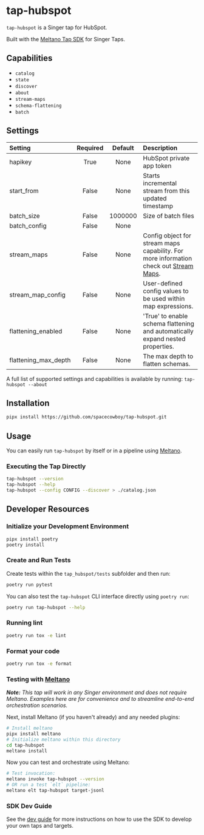 # tap-hubspot

`tap-hubspot` is a Singer tap for HubSpot.

Built with the [Meltano Tap SDK](https://sdk.meltano.com) for Singer Taps.

## Capabilities

* `catalog`
* `state`
* `discover`
* `about`
* `stream-maps`
* `schema-flattening`
* `batch`

## Settings

| Setting             | Required | Default | Description |
|:--------------------|:--------:|:-------:|:------------|
| hapikey             | True     | None    | HubSpot private app token |
| start_from          | False    | None    | Starts incremental stream from this updated timestamp |
| batch_size          | False    | 1000000 | Size of batch files |
| batch_config        | False    | None    |             |
| stream_maps         | False    | None    | Config object for stream maps capability. For more information check out [Stream Maps](https://sdk.meltano.com/en/latest/stream_maps.html). |
| stream_map_config   | False    | None    | User-defined config values to be used within map expressions. |
| flattening_enabled  | False    | None    | 'True' to enable schema flattening and automatically expand nested properties. |
| flattening_max_depth| False    | None    | The max depth to flatten schemas. |

A full list of supported settings and capabilities is available by running: `tap-hubspot --about`

## Installation

```bash
pipx install https://github.com/spacecowboy/tap-hubspot.git
```

## Usage

You can easily run `tap-hubspot` by itself or in a pipeline using [Meltano](https://meltano.com/).

### Executing the Tap Directly

```bash
tap-hubspot --version
tap-hubspot --help
tap-hubspot --config CONFIG --discover > ./catalog.json
```

## Developer Resources

### Initialize your Development Environment

```bash
pipx install poetry
poetry install
```

### Create and Run Tests

Create tests within the `tap_hubspot/tests` subfolder and
  then run:

```bash
poetry run pytest
```

You can also test the `tap-hubspot` CLI interface directly using `poetry run`:

```bash
poetry run tap-hubspot --help
```

### Running lint

```bash
poetry run tox -e lint
```

### Format your code

```bash
poetry run tox -e format
```

### Testing with [Meltano](https://www.meltano.com)

_**Note:** This tap will work in any Singer environment and does not require Meltano.
Examples here are for convenience and to streamline end-to-end orchestration scenarios._

Next, install Meltano (if you haven't already) and any needed plugins:

```bash
# Install meltano
pipx install meltano
# Initialize meltano within this directory
cd tap-hubspot
meltano install
```

Now you can test and orchestrate using Meltano:

```bash
# Test invocation:
meltano invoke tap-hubspot --version
# OR run a test `elt` pipeline:
meltano elt tap-hubspot target-jsonl
```

### SDK Dev Guide

See the [dev guide](https://sdk.meltano.com/en/latest/dev_guide.html) for more instructions on how to use the SDK to
develop your own taps and targets.

